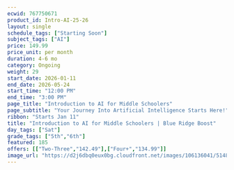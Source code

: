 ```yaml
---
ecwid: 767750671
product_id: Intro-AI-25-26
layout: single
schedule_tags: ["Starting Soon"]
subject_tags: ["AI"]
price: 149.99
price_unit: per month
duration: 4-6 mo
category: Ongoing
weight: 29
start_date: 2026-01-11
end_date: 2026-05-24
start_time: "12:00 PM"
end_time: "3:00 PM"
page_title: "Introduction to AI for Middle Schoolers"
page_subtitle: "Your Journey Into Artificial Intelligence Starts Here!"
ribbon: "Starts Jan 11"
title: "Introduction to AI for Middle Schoolers | Blue Ridge Boost"
day_tags: ["Sat"]
grade_tags: ["5th","6th"]
featured: 185
offers: [["Two-Three","142.49"],["Four+","134.99"]]
image_url: "https://d2j6dbq0eux0bg.cloudfront.net/images/106136041/5148601367.png"
---
```

